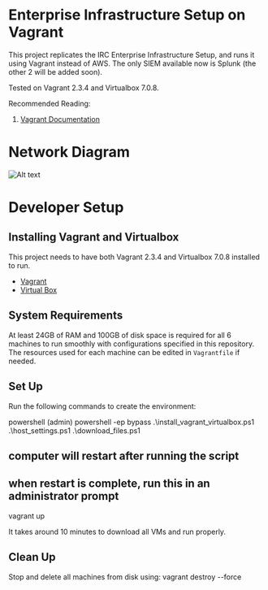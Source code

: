 # Enterprise Infrastructure Setup on Vagrant 
This project replicates the IRC Enterprise Infrastructure Setup, and runs it using Vagrant instead of AWS. The only SIEM available now is Splunk (the other 2 will be added soon).

Tested on Vagrant 2.3.4 and Virtualbox 7.0.8.

Recommended Reading:
1. [Vagrant Documentation](https://developer.hashicorp.com/vagrant/docs)

# Network Diagram
<img title="Network Diagram" alt="Alt text" src="/Images/network_diagram.png">

# Developer Setup
## Installing Vagrant and Virtualbox
This project needs to have both Vagrant 2.3.4 and Virtualbox 7.0.8 installed to run.
- [Vagrant](https://releases.hashicorp.com/vagrant/2.3.4/vagrant_2.3.4_windows_amd64.msi)
- [Virtual Box](https://download.virtualbox.org/virtualbox/7.0.8/VirtualBox-7.0.8-156879-Win.exe)

## System Requirements
At least 24GB of RAM and 100GB of disk space is required for all 6 machines to run smoothly with configurations specified in this repository. The resources used for each machine can be edited in `Vagrantfile` if needed.

## Set Up
Run the following commands to create the environment: 

powershell (admin)
powershell -ep bypass
.\install_vagrant_virtualbox.ps1
.\host_settings.ps1
.\download_files.ps1

## computer will restart after running the script
## when restart is complete, run this in an administrator prompt
vagrant up

It takes around 10 minutes to download all VMs and run properly. 

## Clean Up
Stop and delete all machines from disk using: 
vagrant destroy --force

